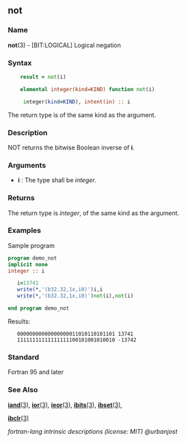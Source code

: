 ## not

### **Name**

**not**(3) - \[BIT:LOGICAL\] Logical negation

### **Syntax**
```fortran
    result = not(i)
```
```fortran
    elemental integer(kind=KIND) function not(i)

     integer(kind=KIND), intent(in) :: i
```
The return type is of the same kind as the argument.

### **Description**

NOT returns the bitwise Boolean inverse of **i**.

### **Arguments**

- **i**
  : The type shall be _integer_.

### **Returns**

The return type is _integer_, of the same kind as the argument.

### **Examples**

Sample program

```fortran
program demo_not
implicit none
integer :: i

   i=13741
   write(*,'(b32.32,1x,i0)')i,i
   write(*,'(b32.32,1x,i0)')not(i),not(i)

end program demo_not
```

Results:

```
   00000000000000000011010110101101 13741
   11111111111111111100101001010010 -13742
```

### **Standard**

Fortran 95 and later

### **See Also**

[**iand**(3)](#iand),
[**ior**(3)](#ior),
[**ieor**(3)](#ieor),
[**ibits**(3)](#ibits),
[**ibset**(3)](#ibset),

[**ibclr**(3)](#ibclr)

 _fortran-lang intrinsic descriptions (license: MIT) \@urbanjost_
